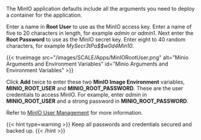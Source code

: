 &NewLine;

The MinIO application defaults include all the arguments you need to deploy a container for the application.

Enter a name in **Root User** to use as the MinIO access key. Enter a name of five to 20 characters in length, for example *admin* or *admin1*.
Next enter the **Root Password** to use as the MinIO secret key. Enter eight to 40 random characters, for example *MySecr3tPa$$w0d4Min10*.

{{< trueimage src="/images/SCALE/Apps/MinIORootUser.png" alt="Minio Arguments and Environment Variables" id="Minio Arguments and Environment Variables" >}}

Click **Add** twice to enter these two **MinIO Image Environment** variables, **MINIO_ROOT_USER** and **MINIO_ROOT_PASSWORD**.
These are the user credentials to access MinIO. For example, enter *admin* in **MINIO_ROOT_USER** and a strong password in **MINIO_ROOT_PASSWORD**.

Refer to [MinIO User Management](https://docs.min.io/minio/baremetal/security/minio-identity-management/user-management.html) for more information.

{{< hint type=warning >}}
Keep all passwords and credentials secured and backed up.
{{< /hint >}}
